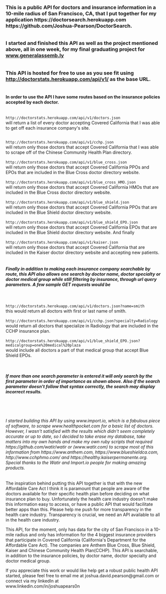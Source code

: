 <h3>This is a public API for doctors and insurance information in a 10-mile radius of San Francisco, CA,
that I put together for my application <a>https://doctorsearch.herokuapp.com</a><br><a>https://github.com/Joshua-Pearson/DoctorSearch</a>.<br><br>

I started and finished this API as well as the project mentioned above, all in one week, for my final graduating project for www.generalassemb.ly<br><br>

This API is hosted for free to use as you see fit using <a>http://doctorstats.herokuapp.com/api/v1/</a> as the base URL.<br><br></h3>
<h4> In order to use the API I have some routes based on the insurance policies accepted by each doctor.<br><br></h4>

``
http://doctorstats.herokuapp.com/api/v1/doctors.json
``
<br>
will return a list of every doctor accepting Covered California that I was able to get off each insurance company's site.
<br><br>

``
http://doctorstats.herokuapp.com/api/v1/cchp.json
``
<br>
will return only those doctors that accept Covered California that I was able to scrape off of the Chinese Community Health Plan directory.
<br><br>
``
http://doctorstats.herokuapp.com/api/v1/blue_cross.json
``
<br>
will return only those doctors that accept Covered California PPOs and EPOs that are included in the Blue Cross doctor directory website.
<br><br>
``
http://doctorstats.herokuapp.com/api/v1/blue_cross_HMO.json
``
<br>
will return only those doctors that accept Covered California HMOs that are included in the Blue Cross doctor directory website.
<br><br>
``
http://doctorstats.herokuapp.com/api/v1/blue_shield.json
``
<br>
will return only those doctors that accept Covered California PPOs that are included in the Blue Shield doctor directory website.
<br><br>
``
http://doctorstats.herokuapp.com/api/v1/blue_shield_EPO.json
``
<br>
will return only those doctors that accept Covered California EPOs that are included in the Blue Shield doctor directory website. And finally
<br><br>
``
http://doctorstats.herokuapp.com/api/v1/kaiser.json
``
<br>
will return only those doctors that accept Covered California that are included in the Kaiser doctor directory website and accepting new patients.<br><br>

<h5> Finally in addition to making each insurance company searchable by route, this API also allows one search by doctor name, doctor specialty or doctor medical group while still filtering by insurance, through url query parameters. A few sample GET requests would be</h5><br>

``
http://doctorstats.herokuapp.com/api/v1/doctors.json?name=smith 
``
<br>
this would return all doctors with first or last name of smith.
<br><br>
``
http://doctorstats.herokuapp.com/api/v1/cchp.json?specialty=Radiology
``
<br>
would return all doctors that specialize in Radiology that are included in the CCHP insurance plan.
<br><br>
``
http://doctorstats.herokuapp.com/api/v1/blue_shield_EPO.json?medicalgroup=one%20medical%20plaza 
``
<br>
would include all doctors a part of that medical group that accept Blue Shield EPOs.</p><br>

<h5> If more than one search parameter is entered it will only search by the first parameter in order of importance as shown above. Also if the search parameter doesn't follow that syntax correctly, the search may display incorrect results.</h5><br><br>


<h6>I started building this API by using <a>www.import.io</a>, which is a fabulous piece of software, to scrape <a>www.healthpocket.com</a> for a basic list of doctors. However, I wasn't satisfied with the results which didn't seem completely accurate or up to date, 
so I decided to take erase my database, take matters into my own hands and make my own ruby scripts that required <a>https://github.com/watir/watir</a> or (<a>www.watir.com</a>) to scrape most of this information from <a>https://www.anthem.com</a>, <a>https://www.blueshieldca.com</a>, <a>http://www.cchphmo.com/</a> and <a>https://healthy.kaiserpermanente.org</a>. Special thanks to the Watir and Import.io people for making amazing products.</h6> 

<p>The inspiration behind putting this API together is that with the new Affordable Care Act I think it is paramount that people are aware of the doctors available for their specific health plan before deciding on what insurance plan to buy. Unfortunately the health care industry doesn't make this information easy to access, or have a public
API that would facilitate better apps than this. Please help me push for more transparency in 
the health care industry. Transparency is crucial, we need an API available to all in the health care industry.</p>

<p> This API, for the moment, only has data for the city of San Francisco in a 10-mile radius and only has information for the 
  4 biggest insurance providers that participate in Covered California (California's Department for the Affordable Care Act).
  The companies are Anthem Blue Cross, Blue Shield, Kaiser and Chinese Community Health Plan(CCHP). This API is searchable, in addition to the insurance policies, by doctor name, doctor specialty and doctor medical group.</p>
<p>If you appreciate this work or would like help get a robust public health API started, please feel free to email me at <a>joshua.david.pearson@gmail.com</a>
  or connect via my linkedIn at <br><a>www.linkedin.com/in/joshuapears0n</a></p>
